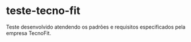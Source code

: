 # teste-tecno-fit
Teste desenvolvido atendendo os padrões e requisitos especificados pela empresa TecnoFit.
